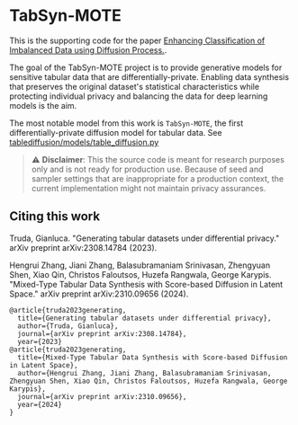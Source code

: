 # TabSyn-MOTE

This is the supporting code for the paper [Enhancing Classification of Imbalanced Data using Diffusion Process.]([https://www.techrxiv.org/users/757062/articles/729160-enhancing-classification-of-imbalanced-data-using-diffusion-process]).

The goal of the TabSyn-MOTE project is to provide generative models for sensitive tabular data that are differentially-private. Enabling data synthesis that preserves the original dataset's statistical characteristics while protecting individual privacy and balancing the data for deep learning models is the aim.

The most notable model from this work is `TabSyn-MOTE`, the first differentially-private diffusion model for tabular data. See [tablediffusion/models/table_diffusion.py](tablediffusion/models/table_diffusion.py)

> :warning: **Disclaimer**: This the source code is meant for research purposes only and is not ready for production use. Because of seed and sampler settings that are inappropriate for a production context, the current implementation might not maintain privacy assurances.


## Citing this work

Truda, Gianluca. "Generating tabular datasets under differential privacy." arXiv preprint arXiv:2308.14784 (2023).

Hengrui Zhang, Jiani Zhang, Balasubramaniam Srinivasan, Zhengyuan Shen, Xiao Qin, Christos Faloutsos, Huzefa Rangwala, George Karypis. "Mixed-Type Tabular Data Synthesis with Score-based Diffusion in Latent Space." arXiv preprint arXiv:2310.09656 (2024).

```
@article{truda2023generating,
  title={Generating tabular datasets under differential privacy},
  author={Truda, Gianluca},
  journal={arXiv preprint arXiv:2308.14784},
  year={2023}
@article{truda2023generating,
  title={Mixed-Type Tabular Data Synthesis with Score-based Diffusion in Latent Space},
  author={Hengrui Zhang, Jiani Zhang, Balasubramaniam Srinivasan, Zhengyuan Shen, Xiao Qin, Christos Faloutsos, Huzefa Rangwala, George Karypis},
  journal={arXiv preprint arXiv:2310.09656},
  year={2024}
}
```
